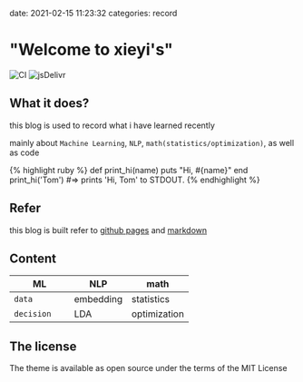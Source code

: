 date:   2021-02-15 11:23:32
categories: record

# "Welcome to xieyi's"

![CI](https://github.com/rundocs/jekyll-rtd-theme/workflows/CI/badge.svg?branch=develop)
![jsDelivr](https://data.jsdelivr.com/v1/package/gh/rundocs/jekyll-rtd-theme/badge)


## What it does?

this blog is used to record what i have learned recently

mainly about `Machine Learning`,  `NLP`, `math(statistics/optimization)`, as well as code

{% highlight ruby %}
def print_hi(name)
  puts "Hi, #{name}"
end
print_hi('Tom')
#=> prints 'Hi, Tom' to STDOUT.
{% endhighlight %}


## Refer

this blog is built refer to [github pages][builblog] and [markdown][markdownpic]

[builblog]:      https://cyzus.github.io/2015/06/21/github-build-blog
[markdownpic]:   https://www.pianshen.com/article/4350372420/

## Content

| ML            | NLP                  | math              |
| ------------- | -------------------- | ----------------- |
| `data `       | embedding            | statistics        |
| `decision   ` | LDA                  | optimization      |


## The license

The theme is available as open source under the terms of the MIT License
